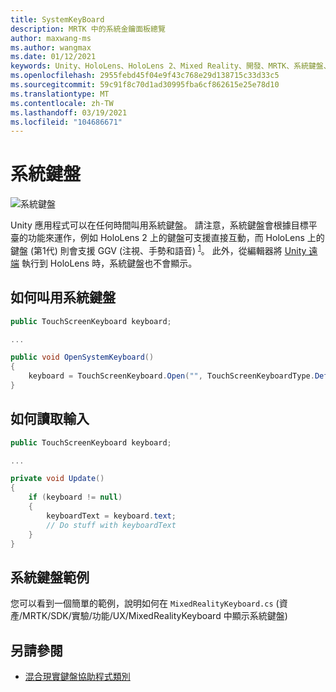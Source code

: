 ```yaml
---
title: SystemKeyBoard
description: MRTK 中的系統金鑰面板總覽
author: maxwang-ms
ms.author: wangmax
ms.date: 01/12/2021
keywords: Unity、HoloLens、HoloLens 2、Mixed Reality、開發、MRTK、系統鍵盤、
ms.openlocfilehash: 2955febd45f04e9f43c768e29d138715c33d33c5
ms.sourcegitcommit: 59c91f8c70d1ad30995fba6cf862615e25e78d10
ms.translationtype: MT
ms.contentlocale: zh-TW
ms.lasthandoff: 03/19/2021
ms.locfileid: "104686671"
---
```

# <a name="system-keyboard"></a>系統鍵盤

![系統鍵盤](../Images/system-keyboard/MRTK_SystemKeyboard_Main.png)

Unity 應用程式可以在任何時間叫用系統鍵盤。 請注意，系統鍵盤會根據目標平臺的功能來運作，例如 HoloLens 2 上的鍵盤可支援直接互動，而 HoloLens 上的鍵盤 (第1代) 則會支援 GGV (注視、手勢和語音) <sup>[1](https://docs.microsoft.com/windows/mixed-reality/gaze)</sup>。 此外，從編輯器將 [Unity 遠端](../tools/HolographicRemoting.md) 執行到 HoloLens 時，系統鍵盤也不會顯示。

## <a name="how-to-invoke-the-system-keyboard"></a>如何叫用系統鍵盤

```c#
public TouchScreenKeyboard keyboard;

...

public void OpenSystemKeyboard()
{
    keyboard = TouchScreenKeyboard.Open("", TouchScreenKeyboardType.Default, false, false, false, false);
}
```

## <a name="how-to-read-the-input"></a>如何讀取輸入

```c#
public TouchScreenKeyboard keyboard;

...

private void Update()
{
    if (keyboard != null)
    {
        keyboardText = keyboard.text;
        // Do stuff with keyboardText
    }
}
```

## <a name="system-keyboard-example"></a>系統鍵盤範例

您可以看到一個簡單的範例，說明如何在 `MixedRealityKeyboard.cs` (資產/MRTK/SDK/實驗/功能/UX/MixedRealityKeyboard 中顯示系統鍵盤) 

## <a name="see-also"></a>另請參閱

- [混合現實鍵盤協助程式類別](../experimental/mixed-reality-keyboard/MixedRealityKeyboard.md)
